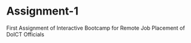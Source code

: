 # Assignment-1
First Assignment of Interactive Bootcamp for Remote Job Placement of DoICT Officials
